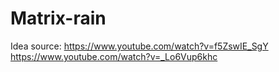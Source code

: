 # Matrix-rain
Idea source:
https://www.youtube.com/watch?v=f5ZswIE_SgY
https://www.youtube.com/watch?v=_Lo6Vup6khc
